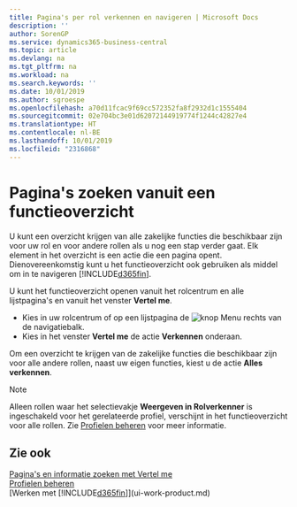 ```yaml
---
title: Pagina's per rol verkennen en navigeren | Microsoft Docs
description: ''
author: SorenGP
ms.service: dynamics365-business-central
ms.topic: article
ms.devlang: na
ms.tgt_pltfrm: na
ms.workload: na
ms.search.keywords: ''
ms.date: 10/01/2019
ms.author: sgroespe
ms.openlocfilehash: a70d11fcac9f69cc572352fa8f2932d1c1555404
ms.sourcegitcommit: 02e704bc3e01d62072144919774f1244c42827e4
ms.translationtype: HT
ms.contentlocale: nl-BE
ms.lasthandoff: 10/01/2019
ms.locfileid: "2316868"
---
```

# <a name="finding-pages-from-a-feature-overview"></a>Pagina's zoeken vanuit een functieoverzicht
U kunt een overzicht krijgen van alle zakelijke functies die beschikbaar zijn voor uw rol en voor andere rollen als u nog een stap verder gaat. Elk element in het overzicht is een actie die een pagina opent. Dienovereenkomstig kunt u het functieoverzicht ook gebruiken als middel om in te navigeren [!INCLUDE[d365fin](includes/d365fin_md.md)].

U kunt het functieoverzicht openen vanuit het rolcentrum en alle lijstpagina's en vanuit het venster **Vertel me**.

- Kies in uw rolcentrum of op een lijstpagina de ![knop Menu](media/ui_menu_button.png "knop Menu") rechts van de navigatiebalk.
- Kies in het venster **Vertel me** de actie **Verkennen** onderaan.

Om een overzicht te krijgen van de zakelijke functies die beschikbaar zijn voor alle andere rollen, naast uw eigen functies, kiest u de actie **Alles verkennen**.

> [!NOTE]
> Alleen rollen waar het selectievakje **Weergeven in Rolverkenner** is ingeschakeld voor het gerelateerde profiel, verschijnt in het functieoverzicht voor alle rollen. Zie [Profielen beheren](admin-users-profiles-roles.md) voor meer informatie.

## <a name="see-also"></a>Zie ook
[Pagina's en informatie zoeken met Vertel me](ui-search.md)  
[Profielen beheren](admin-users-profiles-roles.md)  
[Werken met [!INCLUDE[d365fin](includes/d365fin_md.md)]](ui-work-product.md)
